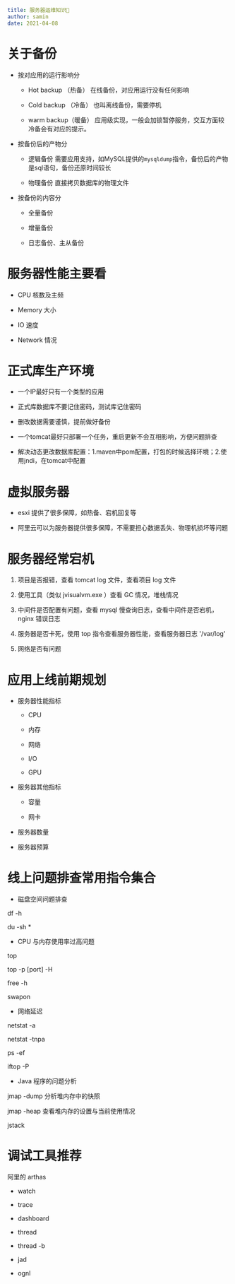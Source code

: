 ```yaml
title: 服务器运维知识🚀
author: samin
date: 2021-04-08
```

# 关于备份

- 按对应用的运行影响分
    - Hot backup （热备） 在线备份，对应用运行没有任何影响

    - Cold backup （冷备） 也叫离线备份，需要停机

    - warm backup（暖备） 应用级实现，一般会加锁暂停服务，交互方面较冷备会有对应的提示。

- 按备份后的产物分
    - 逻辑备份 需要应用支持，如MySQL提供的`mysqldump`指令，备份后的产物是sql语句，备份还原时间较长

    - 物理备份 直接拷贝数据库的物理文件

- 按备份的内容分
    - 全量备份

    - 增量备份

    - 日志备份、主从备份

# 服务器性能主要看

- CPU 核数及主频

- Memory 大小

- IO 速度

- Network 情况

# 正式库生产环境

- 一个IP最好只有一个类型的应用

- 正式库数据库不要记住密码，测试库记住密码

- 删改数据需要谨慎，提前做好备份

- 一个tomcat最好只部署一个任务，重启更新不会互相影响，方便问题排查

- 解决动态更改数据库配置：1.maven中pom配置，打包的时候选择环境；2.使用jndi，在tomcat中配置

# 虚拟服务器

- esxi 提供了很多保障，如热备、宕机回复等

- 阿里云可以为服务器提供很多保障，不需要担心数据丢失、物理机损坏等问题

# 服务器经常宕机

1. 项目是否报错，查看 tomcat log 文件，查看项目 log 文件

1. 使用工具（类似 jvisualvm.exe ）查看 GC 情况，堆栈情况

1. 中间件是否配置有问题，查看 mysql 慢查询日志，查看中间件是否宕机，nginx 错误日志

1. 服务器是否卡死，使用 top 指令查看服务器性能，查看服务器日志 '/var/log'

1. 网络是否有问题

# 应用上线前期规划

- 服务器性能指标

    - CPU

    - 内存

    - 网络

    - I/O

    - GPU

- 服务器其他指标

    - 容量

    - 网卡

- 服务器数量

- 服务器预算

# 线上问题排查常用指令集合

- 磁盘空间问题排查

df -h

du -sh *

- CPU 与内存使用率过高问题

top

top -p [port] -H

free -h

swapon

- 网络延迟

netstat -a

netstat -tnpa

ps -ef

iftop -P

- Java 程序的问题分析

jmap -dump 分析堆内存中的快照

jmap -heap 查看堆内存的设置与当前使用情况

jstack

# 调试工具推荐

阿里的 arthas

- watch

- trace

- dashboard

- thread

- thread -b

- jad 
  
- ognl